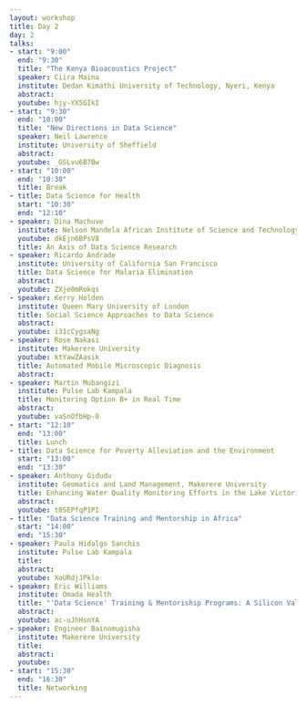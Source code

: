 ```yaml
---
layout: workshop
title: Day 2
day: 2
talks:
- start: "9:00"
  end: "9:30"
  title: "The Kenya Bioacoustics Project"
  speaker: Ciira Maina
  institute: Dedan Kimathi University of Technology, Nyeri, Kenya
  abstract:
  youtube: hjy-YX5GIkI
- start: "9:30"
  end: "10:00"
  title: "New Directions in Data Science"
  speaker: Neil Lawrence
  institute: University of Sheffield
  abstract:
  youtube: _GSLvu6B7Bw
- start: "10:00"
  end: "10:30"
  title: Break
- title: Data Science for Health
  start: "10:30"
  end: "12:10"
- speaker: Dina Machuve
  institute: Nelson Mandela African Institute of Science and Technology
  youtube: dkEjn6BPsV8
  title: An Axis of Data Science Research
- speaker: Ricardo Andrade
  institute: University of California San Francisco
  title: Data Science for Malaria Elimination
  abstract:
  youtube: ZXje0mRokqs
- speaker: Kerry Holden
  institute: Queen Mary University of London
  title: Social Science Approaches to Data Science
  abstract:
  youtube: i31cCygsaNg
- speaker: Rose Nakasi
  institute: Makerere University
  youtube: ktYawZAasik
  title: Automated Mobile Microscopic Diagnosis
  abstract:
- speaker: Martin Mubangizi
  institute: Pulse Lab Kampala
  title: Monitoring Option B+ in Real Time
  abstract:
  youtube: vaSnOfbHp-0
- start: "12:10"
  end: "13:00"
  title: Lunch
- title: Data Science for Poverty Alleviation and the Environment
  start: "13:00"
  end: "13:30"
- speaker: Anthony Gidudu
  institute: Geomatics and Land Management, Makerere University
  title: Enhancing Water Quality Monitoring Efforts in the Lake Victoria Using Satellite Imagery
  abstract:
  youtube: t8SEPfqP1PI
- title: "Data Science Training and Mentorship in Africa"
  start: "14:00"
  end: "15:30"
- speaker: Paula Hidalgo Sanchis
  institute: Pulse Lab Kampala
  title: 
  abstract:
  youtube: XoURdjJPklo
- speaker: Eric Williams
  institute: Omada Health
  title: "'Data Science' Training & Mentoriship Programs: A Silicon Valley Hiring Manager Perspective"
  abstract:
  youtube: ac-uJhHsnYA
- speaker: Engineer Bainomugisha
  institute: Makerere University
  title: 
  abstract:
  youtube:
- start: "15:30"
  end: "16:30"
  title: Networking
---
```

